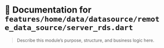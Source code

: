 # 📘 Documentation for `features/home/data/datasource/remote_data_source/server_rds.dart`

> Describe this module’s purpose, structure, and business logic here.